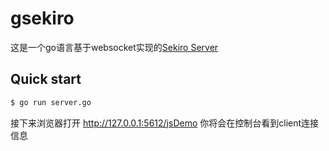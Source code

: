 # gsekiro

这是一个go语言基于websocket实现的[Sekiro Server](https://github.com/virjar/sekiro)


## Quick start
```bash
$ go run server.go
```
接下来浏览器打开 http://127.0.0.1:5612/jsDemo
你将会在控制台看到client连接信息